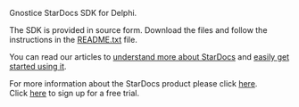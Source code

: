 Gnostice StarDocs SDK for Delphi.

The SDK is provided in source form. Download the files and follow the instructions in the [README.txt](https://github.com/Gnostice/StarDocs/blob/master/SDK/Delphi/Source/README.txt) file. 

You can read our articles to [understand more about StarDocs](http://www.gnostice.com/nl_article.asp?id=385&t=Introduction_to_Gnostice_StarDocs_Cloud_and_On_Premises_APIs) and [easily get started using it](http://www.gnostice.com/nl_article.asp?id=386&t=Getting_started_with_Gnostice_StarDocs_Cloud_and_On_Premises_APIs).

For more information about the StarDocs product please click [here](https://www.gnostice.com/stardocs.asp).<br>
Click [here](https://www.gnostice.com/stardocs.asp?show=trial) to sign up for a free trial.
